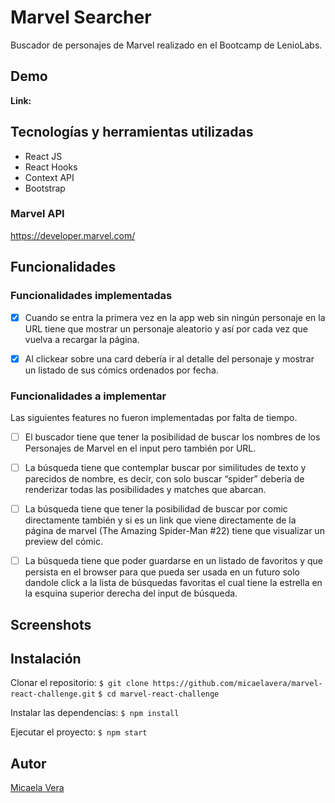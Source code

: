 # Marvel Searcher
Buscador de personajes de Marvel realizado en el Bootcamp de LenioLabs.

## Demo
**Link:** 
## Tecnologías y herramientas utilizadas
- React JS
- React Hooks
- Context API
- Bootstrap

### Marvel API
https://developer.marvel.com/
## Funcionalidades
### Funcionalidades implementadas
- [X] Cuando se entra la primera vez en la app web sin ningún personaje en la URL tiene que mostrar un personaje aleatorio y así por cada vez que vuelva a recargar la página.

- [X] Al clickear sobre una card debería ir al detalle del personaje y mostrar un listado de sus cómics ordenados por fecha.

### Funcionalidades a implementar
Las siguientes features no fueron implementadas por falta de tiempo.

- [ ] El buscador tiene que tener la posibilidad de buscar los nombres de los Personajes de Marvel en el input pero también por URL.

- [ ] La búsqueda tiene que contemplar buscar por similitudes de texto y parecidos de nombre, es decir, con solo buscar “spider” debería de renderizar todas las posibilidades y matches que abarcan.

- [ ] La búsqueda tiene que tener la posibilidad de buscar por comic directamente también y si es un link que viene     directamente de la página de marvel (The Amazing Spider-Man #22) tiene que visualizar un preview del cómic.

- [ ] La búsqueda tiene que poder guardarse en un listado de favoritos y que persista en el browser para que pueda ser usada en un futuro solo dandole click a la lista de búsquedas favoritas el cual tiene la estrella en la esquina superior derecha del input de búsqueda.

## Screenshots


## Instalación
Clonar el repositorio:
`$ git clone https://github.com/micaelavera/marvel-react-challenge.git`
`$ cd marvel-react-challenge`

Instalar las dependencias:
`$ npm install`

Ejecutar el proyecto:
`$ npm start`

## Autor
[Micaela Vera](https://github.com/micaelavera)



